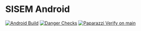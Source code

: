 # SISEM Android

[![Android Build](https://github.com/Valkiria-Project/SISEM-Android/actions/workflows/android_build.yml/badge.svg)](https://github.com/Valkiria-Project/SISEM-Android/actions/workflows/android_build.yml)
[![Danger Checks](https://github.com/Valkiria-Project/SISEM-Android/actions/workflows/danger_checks.yml/badge.svg)](https://github.com/Valkiria-Project/SISEM-Android/actions/workflows/danger_checks.yml)
[![Paparazzi Verify on main](https://github.com/Valkiria-Project/SISEM-Android/actions/workflows/paparazzi-verify.yml/badge.svg)](https://github.com/Valkiria-Project/SISEM-Android/actions/workflows/paparazzi-verify.yml)
